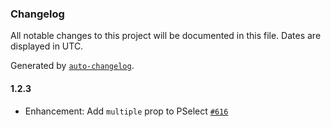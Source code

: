 ### Changelog

All notable changes to this project will be documented in this file. Dates are displayed in UTC.

Generated by [`auto-changelog`](https://github.com/CookPete/auto-changelog).

#### 1.2.3

- Enhancement: Add `multiple` prop to PSelect [`#616`](https://github.com/PrefectHQ/prefect-design/pull/616)
